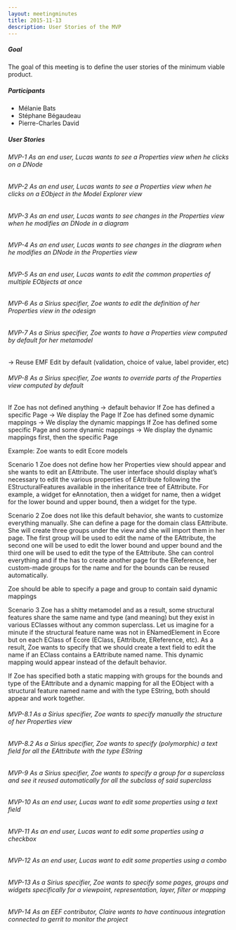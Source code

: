 ```yaml
---
layout: meetingminutes
title: 2015-11-13
description: User Stories of the MVP
---
```

##### Goal

The goal of this meeting is to define the user stories of the minimum viable product.

##### Participants

* Mélanie Bats
* Stéphane Bégaudeau
* Pierre-Charles David

##### User Stories

###### MVP-1 As an end user, Lucas wants to see a Properties view when he clicks on a DNode

###### MVP-2 As an end user, Lucas wants to see a Properties view when he clicks on a EObject in the Model Explorer view

###### MVP-3 As an end user, Lucas wants to see changes in the Properties view when he modifies an DNode in a diagram

###### MVP-4 As an end user, Lucas wants to see changes in the diagram when he modifies an DNode in the Properties view

###### MVP-5 As an end user, Lucas wants to edit the common properties of multiple EObjects at once

###### MVP-6 As a Sirius specifier, Zoe wants to edit the definition of her Properties view in the odesign

###### MVP-7 As a Sirius specifier, Zoe wants to have a Properties view computed by default for her metamodel

→ Reuse EMF Edit by default (validation, choice of value, label provider, etc)

###### MVP-8 As a Sirius specifier, Zoe wants to override parts of the Properties view computed by default

If Zoe has not defined anything → default behavior
If Zoe has defined a specific Page → We display the Page
If Zoe has defined some dynamic mappings → We display the dynamic mappings
If Zoe has defined some specific Page and some dynamic mappings → We display the dynamic mappings first, then the specific Page

Example: Zoe wants to edit Ecore models

Scenario 1
Zoe does not define how her Properties view should appear and she wants to edit an EAttribute. The user interface should display what’s necessary to edit the various properties of EAttribute following the EStructuralFeatures available in the inheritance tree of EAttribute. For example, a widget for eAnnotation, then a widget for name, then a widget for the lower bound and upper bound, then a widget for the type.

Scenario 2
Zoe does not like this default behavior, she wants to customize everything manually. She can define a page for the domain class EAttribute. She will create three groups under the view and she will import them in her page. The first group will be used to edit the name of the EAttribute, the second one will be used to edit the lower bound and upper bound and the third one will be used to edit the type of the EAttribute. She can control everything and if the has to create another page for the EReference, her custom-made groups for the name and for the bounds can be reused automatically.

Zoe should be able to specify a page and group to contain said dynamic mappings

Scenario 3
Zoe has a shitty metamodel and as a result, some structural features share the same name and type (and meaning) but they exist in various EClasses without any common superclass. Let us imagine for a minute if the structural feature name was not in ENamedElement in Ecore but on each EClass of Ecore (EClass, EAttribute, EReference, etc). As a result, Zoe wants to specify that we should create a text field to edit the name if an EClass contains a EAttribute named name. This dynamic mapping would appear instead of the default behavior.

If Zoe has specified both a static mapping with groups for the bounds and type of the EAttribute and a dynamic mapping for all the EObject with a structural feature named name and with the type EString, both should appear and work together.

###### MVP-8.1 As a Sirius specifier, Zoe wants to specify manually the structure of her Properties view

###### MVP-8.2 As a Sirius specifier, Zoe wants to specify (polymorphic) a text field for all the EAttribute with the type EString

###### MVP-9 As a Sirius specifier, Zoe wants to specify a group for a superclass and see it reused automatically for all the subclass of said superclass

###### MVP-10 As an end user, Lucas want to edit some properties using a text field

###### MVP-11 As an end user, Lucas want to edit some properties using a checkbox

###### MVP-12 As an end user, Lucas want to edit some properties using a combo

###### MVP-13 As a Sirius specifier, Zoe wants to specify some pages, groups and widgets specifically for a viewpoint, representation, layer, filter or mapping

###### MVP-14 As an EEF contributor, Claire wants to have continuous integration connected to gerrit to monitor the project
